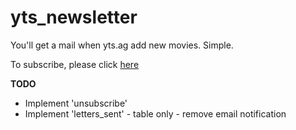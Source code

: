 # yts_newsletter
You'll get a mail when yts.ag add new movies. Simple.

To subscribe, please click [here](http://theapache64.xyz:8080/yts_newsletter/subscribe.jsp)

**TODO**

- Implement 'unsubscribe'
- Implement 'letters_sent' - table only - remove email notification

